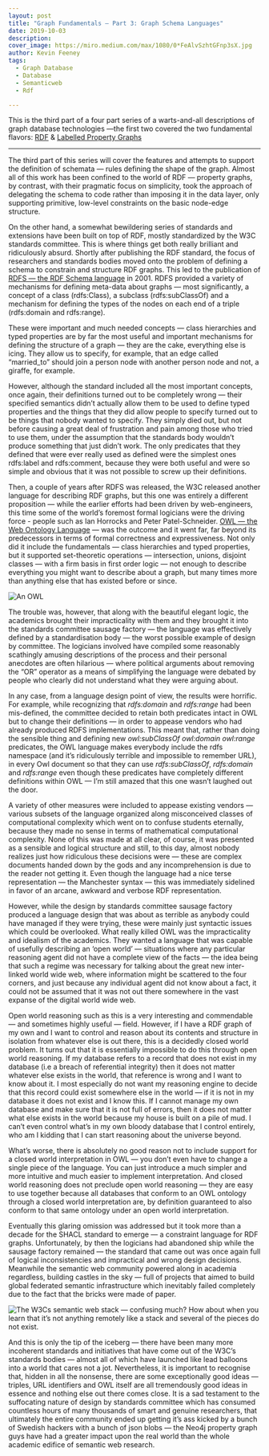 ```yaml
---
layout: post
title: "Graph Fundamentals — Part 3: Graph Schema Languages"
date: 2019-10-03
description:
cover_image: https://miro.medium.com/max/1080/0*FeAlvSzhtGFnp3sX.jpg
author: Kevin Feeney
tags:
  - Graph Database
  - Database
  - Semanticweb
  - Rdf

---
```

This is the third part of a four part series of a warts-and-all descriptions of graph database technologies —the first two covered the two fundamental flavors: [RDF](/2019/09/20/graph-fundamentals-part-1-rdf/) & [Labelled Property Graphs](/2019/09/25/graph-fundamentals-part-2-labelled-property-graphs/)

-----------------------

The third part of this series will cover the features and attempts to support the definition of schemata — rules defining the shape of the graph. Almost all of this work has been confined to the world of RDF — property graphs, by contrast, with their pragmatic focus on simplicity, took the approach of delegating the schema to code rather than imposing it in the data layer, only supporting primitive, low-level constraints on the basic node-edge structure.

On the other hand, a somewhat bewildering series of standards and extensions have been built on top of RDF, mostly standardized by the W3C standards committee. This is where things get both really brilliant and ridiculously absurd. Shortly after publishing the RDF standard, the focus of researchers and standards bodies moved onto the problem of defining a schema to constrain and structure RDF graphs. This led to the publication of [RDFS — the RDF Schema language](https://www.w3.org/2001/sw/wiki/RDFS) in 2001. RDFS provided a variety of mechanisms for defining meta-data about graphs — most significantly, a concept of a class (rdfs:Class), a subclass (rdfs:subClassOf) and a mechanism for defining the types of the nodes on each end of a triple (rdfs:domain and rdfs:range).

These were important and much needed concepts — class hierarchies and typed properties are by far the most useful and important mechanisms for defining the structure of a graph — they are the cake, everything else is icing. They allow us to specify, for example, that an edge called “married_to” should join a person node with another person node and not, a giraffe, for example.

However, although the standard included all the most important concepts, once again, their definitions turned out to be completely wrong — their specified semantics didn’t actually allow them to be used to define typed properties and the things that they did allow people to specify turned out to be things that nobody wanted to specify. They simply died out, but not before causing a great deal of frustration and pain among those who tried to use them, under the assumption that the standards body wouldn’t produce something that just didn’t work. The only predicates that they defined that were ever really used as defined were the simplest ones rdfs:label and rdfs:comment, because they were both useful and were so simple and obvious that it was not possible to screw up their definitions.

Then, a couple of years after RDFS was released, the W3C released another language for describing RDF graphs, but this one was entirely a different proposition — while the earlier efforts had been driven by web-engineers, this time some of the world’s foremost formal logicians were the driving force - people such as Ian Horrocks and Peter Patel-Schneider. [OWL — the Web Ontology Language](https://www.w3.org/OWL/) — was the outcome and it went far, far beyond its predecessors in terms of formal correctness and expressiveness. Not only did it include the fundamentals — class hierarchies and typed properties, but it supported set-theoretic operations — intersection, unions, disjoint classes — with a firm basis in first order logic — not enough to describe everything you might want to describe about a graph, but many times more than anything else that has existed before or since.

![An OWL](https://miro.medium.com/max/1080/0*FeAlvSzhtGFnp3sX.jpg)

The trouble was, however, that along with the beautiful elegant logic, the academics brought their impracticality with them and they brought it into the standards committee sausage factory — the language was effectively defined by a standardisation body — the worst possible example of design by committee. The logicians involved have compiled some reasonably scathingly amusing descriptions of the process and their personal anecdotes are often hilarious — where political arguments about removing the “OR” operator as a means of simplifying the language were debated by people who clearly did not understand what they were arguing about.

In any case, from a language design point of view, the results were horrific. For example, while recognizing that *rdfs:domain* and *rdfs:range* had been mis-defined, the committee decided to retain both predicates intact in OWL but to change their definitions — in order to appease vendors who had already produced RDFS implementations. This meant that, rather than doing the sensible thing and defining new *owl:subClassOf owl:domain owl:range* predicates, the OWL language makes everybody include the rdfs namespace (and it’s ridiculously terrible and impossible to remember URL), in every Owl document so that they can use *rdfs:subClassOf*, *rdfs:domain* and *rdfs:range* even though these predicates have completely different definitions within OWL — I’m still amazed that this one wasn’t laughed out the door.

A variety of other measures were included to appease existing vendors — various subsets of the language organized along misconceived classes of computational complexity which went on to confuse students eternally, because they made no sense in terms of mathematical computational complexity. None of this was made at all clear, of course, it was presented as a sensible and logical structure and still, to this day, almost nobody realizes just how ridiculous these decisions were — these are complex documents handed down by the gods and any incomprehension is due to the reader not getting it. Even though the language had a nice terse representation — the Manchester syntax — this was immediately sidelined in favor of an arcane, awkward and verbose RDF representation.

However, while the design by standards committee sausage factory produced a language design that was about as terrible as anybody could have managed if they were trying, these were mainly just syntactic issues which could be overlooked. What really killed OWL was the impracticality and idealism of the academics. They wanted a language that was capable of usefully describing an ‘open world’ — situations where any particular reasoning agent did not have a complete view of the facts — the idea being that such a regime was necessary for talking about the great new inter-linked world wide web, where information might be scattered to the four corners, and just because any individual agent did not know about a fact, it could not be assumed that it was not out there somewhere in the vast expanse of the digital world wide web.

Open world reasoning such as this is a very interesting and commendable — and sometimes highly useful — field. However, if I have a RDF graph of my own and I want to control and reason about its contents and structure in isolation from whatever else is out there, this is a decidedly closed world problem. It turns out that it is essentially impossible to do this through open world reasoning. If my database refers to a record that does not exist in my database (i.e a breach of referential integrity) then it does not matter whatever else exists in the world, that reference is wrong and I want to know about it. I most especially do not want my reasoning engine to decide that this record could exist somewhere else in the world — if it is not in my database it does not exist and I know this. If I cannot manage my own database and make sure that it is not full of errors, then it does not matter what else exists in the world because my house is built on a pile of mud. I can’t even control what’s in my own bloody database that I control entirely, who am I kidding that I can start reasoning about the universe beyond.

What’s worse, there is absolutely no good reason not to include support for a closed world interpretation in OWL — you don’t even have to change a single piece of the language. You can just introduce a much simpler and more intuitive and much easier to implement interpretation. And closed world reasoning does not preclude open world reasoning — they are easy to use together because all databases that conform to an OWL ontology through a closed world interpretation are, by definition guaranteed to also conform to that same ontology under an open world interpretation.

Eventually this glaring omission was addressed but it took more than a decade for the SHACL standard to emerge — a constraint language for RDF graphs. Unfortunately, by then the logicians had abandoned ship while the sausage factory remained — the standard that came out was once again full of logical inconsistencies and impractical and wrong design decisions. Meanwhile the semantic web community powered along in academia regardless, building castles in the sky — full of projects that aimed to build global federated semantic infrastructure which inevitably failed completely due to the fact that the bricks were made of paper.

![The W3Cs semantic web stack — confusing much? How about when you learn that it’s not anything remotely like a stack and several of the pieces do not exist.](https://miro.medium.com/max/2400/0*PsI8Kgud7OuiF__y.png)

And this is only the tip of the iceberg — there have been many more incoherent standards and initiatives that have come out of the W3C’s standards bodies — almost all of which have launched like lead balloons into a world that cares not a jot. Nevertheless, it is important to recognise that, hidden in all the nonsense, there are some exceptionally good ideas — triples, URL identifiers and OWL itself are all tremendously good ideas in essence and nothing else out there comes close. It is a sad testament to the suffocating nature of design by standards committee which has consumed countless hours of many thousands of smart and genuine researchers, that ultimately the entire community ended up getting it’s ass kicked by a bunch of Swedish hackers with a bunch of json blobs — the Neo4j property graph guys have had a greater impact upon the real world than the whole academic edifice of semantic web research.
